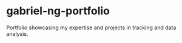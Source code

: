 # gabriel-ng-portfolio
Portfolio showcasing my expertise and projects in tracking and data analysis.